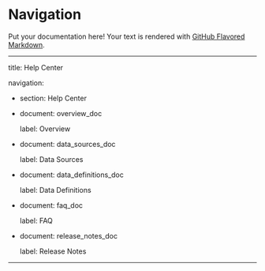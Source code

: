 # Navigation

Put your documentation here! Your text is rendered with [GitHub Flavored Markdown](https://help.github.com/articles/github-flavored-markdown).

---


title: Help Center


navigation:


  - section: Help Center


  - document: overview_doc


    label: Overview


  - document: data_sources_doc


    label: Data Sources


  - document: data_definitions_doc


    label: Data Definitions


  - document: faq_doc


    label: FAQ


  - document: release_notes_doc


    label: Release Notes


---
